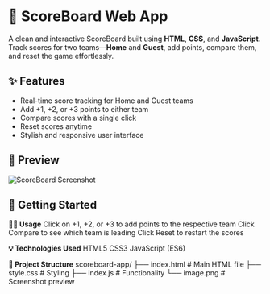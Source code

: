 # 🏀 ScoreBoard Web App

A clean and interactive ScoreBoard built using **HTML**, **CSS**, and **JavaScript**. Track scores for two teams—**Home** and **Guest**, add points, compare them, and reset the game effortlessly.

## ✨ Features

- Real-time score tracking for Home and Guest teams
- Add +1, +2, or +3 points to either team
- Compare scores with a single click
- Reset scores anytime
- Stylish and responsive user interface

## 📸 Preview

![ScoreBoard Screenshot](./image.png)

## 🚀 Getting Started

**🧑‍💻 Usage**
Click on +1, +2, or +3 to add points to the respective team
Click Compare to see which team is leading
Click Reset to restart the scores

**💡 Technologies Used**
HTML5
CSS3
JavaScript (ES6)

**📂 Project Structure**
scoreboard-app/
├── index.html       # Main HTML file
├── style.css        # Styling
├── index.js         # Functionality
└── image.png        # Screenshot preview
